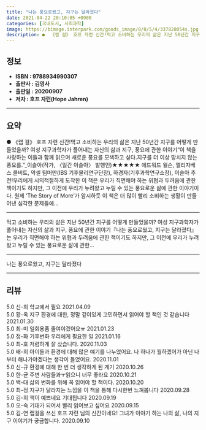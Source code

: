 ```yaml
---
title: "나는 풍요로웠고, 지구는 달라졌다"
date: 2021-04-22 20:10:05 +0900
categories: [국내도서, 사회과학]
image: https://bimage.interpark.com/goods_image/8/0/5/4/337828054s.jpg
description: ●  《랩 걸》 호프 자런 신간!먹고 소비하는 우리의 삶은 지난 50년간 지구를 어떻게 만들었을까? 여성 지구과학자가 풀어내는 자신의 삶과 지구, 풍요에 관한 이야기“이 책을 사랑하는 이들과 함께 읽으며 새로운 풍요를 모색하고 싶다.지구를 더 이상 망치지 않는 풍요를.”_이슬아(작가, 〈일간 이슬아〉 발
---
```


## **정보**

- **ISBN : 9788934990307**
- **출판사 : 김영사**
- **출판일 : 20200907**
- **저자 : 호프 자런(Hope Jahren)**

------



## **요약**

●  《랩 걸》 호프 자런 신간!먹고 소비하는 우리의 삶은 지난 50년간 지구를 어떻게 만들었을까? 여성 지구과학자가 풀어내는 자신의 삶과 지구, 풍요에 관한 이야기“이 책을 사랑하는 이들과 함께 읽으며 새로운 풍요를 모색하고 싶다.지구를 더 이상 망치지 않는 풍요를.”_이슬아(작가, 〈일간 이슬아〉 발행인)★★★★★ 에드워드 윌슨, 엘리자베스 콜버트, 악셀 팀머만(IBS 기후물리연구단장), 하경자(기후과학연구소장), 이슬아 추천!우리에게 시의적절하게 도착한 이 책은 우리가 직면해야 하는 위협과 두려움에 관한 책이기도 하지만, 그 이전에 우리가 누려왔고 누릴 수 있는 풍요로운 삶에 관한 이야기이다. 원제 ‘The Story of More’가 암시하듯 이 책은 더 많이 빨리 소비하는 생활이 만들어낸 심각한 문제들에...

------

먹고 소비하는 우리의 삶은 지난 50년간 지구를 어떻게 만들었을까?
여성 지구과학자가 풀어내는 자신의 삶과 지구, 풍요에 관한 이야기『나는 풍요로웠고, 지구는 달라졌다』는 우리가 직면해야 하는 위협과 두려움에 관한 책이기도 하지만, 그 이전에 우리가 누려왔고 누릴 수 있는 풍요로운 삶에 관한... 

------


나는 풍요로웠고, 지구는 달라졌다 

------


## **리뷰** 

5.0 신-희 학교에서 필요 2021.04.09 <br/>5.0 황-옥 지구 환경에 대한, 정말 깊이있게 고민하면서 읽어야 할 책인 것 같습니다 2021.01.30 <br/>5.0 최-미 일회용품 줄여야겠어요ㅠ 2021.01.23 <br/>5.0 정-화 기후변화  우리에게  필요한 일 2021.01.16 <br/>5.0 최-호 저렴하게 잘 샀습니다. 2020.11.03 <br/>5.0 배-희 아이들과 환경에 대해 많은 얘기를 나누었어요.
나 하나가 뭘하겠어가 아닌 나부터 해나가야겠다는 생각이 들었어요. 2020.11.01 <br/>5.0 신-규 환경에 대해 한 번 더 생각하게 된 계기 2020.10.26 <br/>5.0 한-균 주변 사람들과ㅜ읽으니 너무 좋라요 2020.10.21 <br/>5.0 백-대 삶의 변화를 위해 꼭 읽어야 할 책이다. 2020.10.20 <br/>5.0 최-정 지구가 달라지는 느낌을 이 책을 통해
다시한번 느껴봅니다  2020.09.28 <br/>5.0 김-희 책이 예쁘네요 기대됩니다 2020.09.19 <br/>5.0 오-숙 기대가 되어서 빨리 읽어보고 싶어요 2020.09.15 <br/>5.0 김-연 랩걸을 쓰신  호프 자런 님의 신간이네요! 그녀가 이야기 하는 나의 삶, 나의 지구 이야기가 궁금합니다. 2020.09.10 <br/>